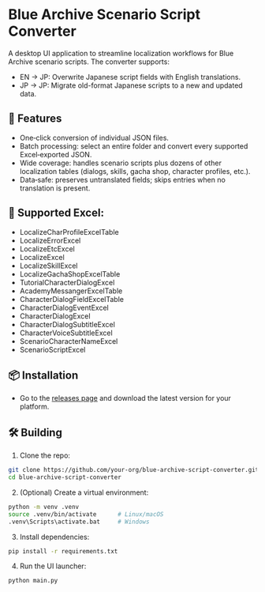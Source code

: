 # Blue Archive Scenario Script Converter
A desktop UI application to streamline localization workflows for Blue Archive scenario scripts. The converter supports:

- EN → JP: Overwrite Japanese script fields with English translations.
- JP → JP: Migrate old-format Japanese scripts to a new and updated data.

## 🚀 Features
- One‑click conversion of individual JSON files.
- Batch processing: select an entire folder and convert every supported Excel‑exported JSON.
- Wide coverage: handles scenario scripts plus dozens of other localization tables (dialogs, skills, gacha shop, character profiles, etc.).
- Data‑safe: preserves untranslated fields; skips entries when no translation is present.

## 💾 Supported Excel:
- LocalizeCharProfileExcelTable
- LocalizeErrorExcel
- LocalizeEtcExcel
- LocalizeExcel
- LocalizeSkillExcel
- LocalizeGachaShopExcelTable
- TutorialCharacterDialogExcel
- AcademyMessangerExcelTable
- CharacterDialogFieldExcelTable
- CharacterDialogEventExcel
- CharacterDialogExcel
- CharacterDialogSubtitleExcel
- CharacterVoiceSubtitleExcel
- ScenarioCharacterNameExcel
- ScenarioScriptExcel
  
## 📦 Installation
- Go to the [releases page](https://github.com/ArkanDash/BA-ScenarioConverter/releases/) and download the latest version for your platform.

## 🛠 Building
1. Clone the repo:

```bash
git clone https://github.com/your‑org/blue‑archive‑script‑converter.git
cd blue‑archive‑script‑converter
```

2. (Optional) Create a virtual environment:
```bash
python -m venv .venv
source .venv/bin/activate      # Linux/macOS  
.venv\Scripts\activate.bat     # Windows
```

3. Install dependencies:
```bash
pip install -r requirements.txt
```

4. Run the UI launcher:
```bash
python main.py
```